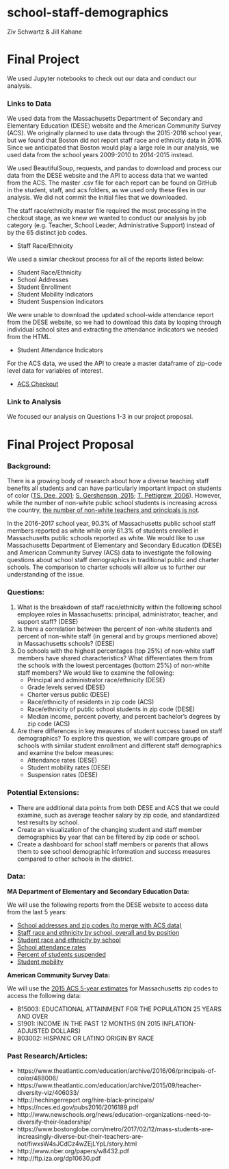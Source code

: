 # school-staff-demographics

Ziv Schwartz & Jill Kahane

<h1>Final Project</h1>
We used Jupyter notebooks to check out our data and conduct our analysis.

<h3>Links to Data</h3>

We used data from the Massachusetts Department of Secondary and Elementary Education (DESE) website and the American Community Survey (ACS). We originally planned to use data through the 2015-2016 school year, but we found that Boston did not report staff race and ethnicity data in 2016. Since we anticipated that Boston would play a large role in our analysis, we used data from the school years 2009-2010 to 2014-2015 instead.

We used BeautifulSoup, requests, and pandas to download and process our data from the DESE website and the API to access data that we wanted from the ACS.  The master .csv file for each report can be found on GitHub in the student, staff, and acs folders, as we used only these files in our analysis. We did not commit the initial files that we downloaded.

The staff race/ethnicity master file required the most processing in the checkout stage, as we knew we wanted to conduct our analysis by job category (e.g. Teacher, School Leader, Administrative Support) instead of by the 65 distinct job codes.
<ul>
<li>Staff Race/Ethnicity</li>
</ul>

We used a similar checkout process for all of the reports listed below:
<ul>
<li>Student Race/Ethnicity</li>
<li>School Addresses</li>
<li>Student Enrollment</li>
<li>Student Mobility Indicators</li>
<li>Student Suspension Indicators</li>
</ul>

We were unable to download the updated school-wide attendance report from the DESE website, so we had to download this data by looping through individual school sites and extracting the attendance indicators we needed from the HTML.
<ul>
<li>Student Attendance Indicators</li>
</ul>

For the ACS data, we used the API to create a master dataframe of zip-code level data for variables of interest.
<ul>
<li><a href="https://github.com/jill-k/school-staff-demographics/blob/master/acs/ACS%20Data%20Checkout.ipynb">ACS Checkout</a></li>
</ul>


<h3>Link to Analysis</h3>

We focused our analysis on Questions 1-3 in our project proposal.

<h1>Final Project Proposal</h1>

<h3>Background:</h3>

There is a growing body of research about how a diverse teaching staff benefits all students and can have particularly important impact on students of color (<a href="http://www.nber.org/papers/w8432.pdf">TS. Dee, 2001</a>; <a href="http://research.upjohn.org/cgi/viewcontent.cgi?article=1248&context=up_workingpapers">S. Gershenson, 2015</a>; <a href="http://citeseerx.ist.psu.edu/viewdoc/download?doi=10.1.1.455.7083&rep=rep1&type=pdf">T. Pettigrew, 2006</a>). However, while the number of non-white public school students is increasing across the country, <a href="http://www.shankerinstitute.org/sites/shanker/files/The%20State%20of%20Teacher%20Diversity%20%283%29_0.pdf">the number of non-white teachers and principals is not</a>.

In the 2016-2017 school year, 90.3% of Massachusetts public school staff members reported as white while only 61.3% of students enrolled in Massachusetts public schools reported as white. We would like to use Massachusetts Department of Elementary and Secondary Education (DESE) and American Community Survey (ACS) data to investigate the following questions about school staff demographics in traditional public and charter schools. The comparison to charter schools will allow us to further our understanding of the issue.

<h3>Questions:</h3>

<ol>
<li>What is the breakdown of staff race/ethnicity within the following school employee roles in Massachusetts: principal, administrator, teacher, and support staff? (DESE)</li>
<li>Is there a correlation between the percent of non-white students and percent of non-white staff (in general and by groups mentioned above) in Massachusetts schools? (DESE)</li>
<li>Do schools with the highest percentages (top 25%) of non-white staff members have shared characteristics? What differentiates them from the schools with the lowest percentages (bottom 25%) of non-white staff members? We would like to examine the following:<ul></li>
  <li>Principal and administrator race/ethnicity (DESE)</li>
  <li>Grade levels served (DESE)</li>
  <li>Charter versus public (DESE) </li>
  <li>Race/ethnicity of residents in zip code (ACS)</li>
  <li>Race/ethnicity of public school students in zip code (DESE)</li>
  <li>Median income, percent poverty, and percent bachelor’s degrees by zip code (ACS)</li></ul>
  <li>Are there differences in key measures of student success based on staff demographics? To explore this question, we will compare groups of schools with similar student enrollment and different staff demographics and examine the below measures:<ul></li>
  <li>Attendance rates (DESE)</li>
  <li>Student mobility rates (DESE)</li>
  <li>Suspension rates (DESE)</li>
  </ul></ol>

<h3>Potential Extensions:</h3>
<ul>
<li>There are additional data points from both DESE and ACS that we could examine, such as average teacher salary by zip code, and standardized test results by school.</li>
<li>Create an visualization of the changing student and staff member demographics by year that can be filtered by zip code or school.</li>
<li>Create a dashboard for school staff members or parents that allows them to see school demographic information and success measures compared to other schools in the district.</li>
</ul>

<h3>Data:</h3>

<b>MA Department of Elementary and Secondary Education Data:</b>

We will use the following reports from the DESE website to access data from the last 5 years:
<ul>
<li><a href="http://profiles.doe.mass.edu/search/search.aspx?leftNavId=11238">
  School addresses and zip codes (to merge with ACS data)</a></li>
<li><a href="http://profiles.doe.mass.edu/state_report/teacherbyracegender.aspx">
  Staff race and ethnicity by school, overall and by position</a></li>
<li><a href="http://profiles.doe.mass.edu/state_report/enrollmentbyracegender.aspx">
  Student race and ethnicity by school</a></li>
<li><a href="http://profiles.doe.mass.edu/statereport/indicators.aspx">
  School attendance rates</a></li>
<li><a href="http://profiles.doe.mass.edu/state_report/ssdr.aspx">
  Percent of students suspended<a/></li>
<li><a href="http://profiles.doe.mass.edu/state_report/mobilityrates.aspx">
  Student mobility</a></li>
</ul>

<b>American Community Survey Data:</b>

We will use the <a href="https://www.census.gov/data/developers/data-sets/acs-5year.html">
2015 ACS 5-year estimates</a> for Massachusetts zip codes to access the following data:
<ul>
  <li>B15003: EDUCATIONAL ATTAINMENT FOR THE POPULATION 25 YEARS AND OVER</li>
  <li>S1901: INCOME IN THE PAST 12 MONTHS (IN 2015 INFLATION-ADJUSTED DOLLARS)</li>
  <li>B03002: HISPANIC OR LATINO ORIGIN BY RACE</li>
</ul>


<h3>Past Research/Articles:</h3>
<ul>
  <li>https://www.theatlantic.com/education/archive/2016/06/principals-of-color/488006/</li>
<li>https://www.theatlantic.com/education/archive/2015/09/teacher-diversity-viz/406033/</li>
<li>http://hechingerreport.org/hire-black-principals/</li>
<li>https://nces.ed.gov/pubs2016/2016189.pdf</li>
<li>http://www.newschools.org/news/education-organizations-need-to-diversify-their-leadership/</li>
<li>https://www.bostonglobe.com/metro/2017/02/12/mass-students-are-increasingly-diverse-but-their-teachers-are-not/fiwxsW4sJCdCz4wZEjLYpL/story.html</li>
<li>http://www.nber.org/papers/w8432.pdf</li>
<li>http://ftp.iza.org/dp10630.pdf</li>
</ul>
